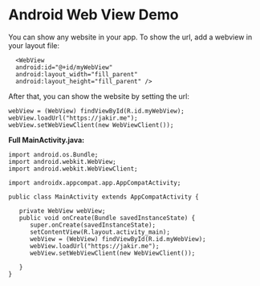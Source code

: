 # Android Web View Demo
You can show any website in your app. To show the url, add a webview in your layout file:

   
      <WebView  
      android:id="@+id/myWebView"  
      android:layout_width="fill_parent"  
      android:layout_height="fill_parent" />

After that, you can show the website by setting the url:

    webView = (WebView) findViewById(R.id.myWebView);  
    webView.loadUrl("https://jakir.me");  
    webView.setWebViewClient(new WebViewClient());

**Full MainActivity.java:**

    import android.os.Bundle;  
    import android.webkit.WebView;  
    import android.webkit.WebViewClient;  
      
    import androidx.appcompat.app.AppCompatActivity;  
      
    public class MainActivity extends AppCompatActivity {  
          
       private WebView webView;        
       public void onCreate(Bundle savedInstanceState) {  
          super.onCreate(savedInstanceState);  
          setContentView(R.layout.activity_main);       
          webView = (WebView) findViewById(R.id.myWebView);  
          webView.loadUrl("https://jakir.me");  
          webView.setWebViewClient(new WebViewClient());   
      
       }  
    }
